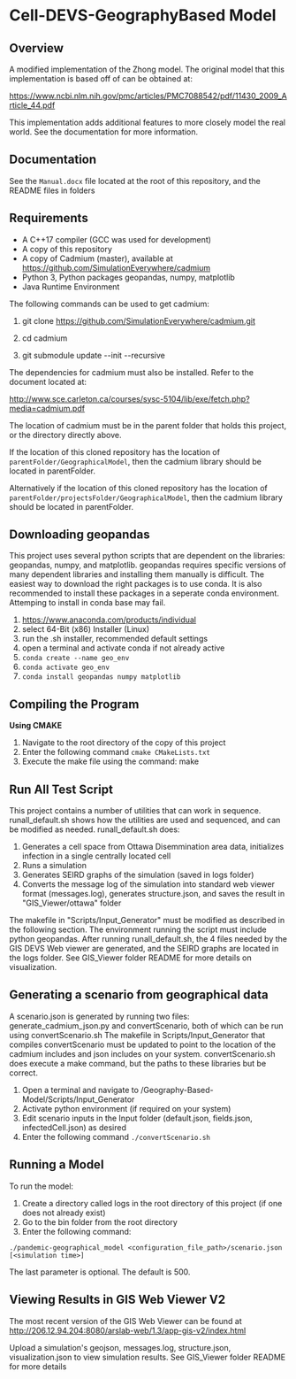 Cell-DEVS-GeographyBased Model
===
Overview
----
A modified implementation of the Zhong model. The original model that this implementation is based off of can be obtained at:

https://www.ncbi.nlm.nih.gov/pmc/articles/PMC7088542/pdf/11430_2009_Article_44.pdf

This implementation adds additional features to more closely model the real world. See the documentation for more information.

Documentation
----
See the `Manual.docx` file located at the root of this repository, and the README files in folders

Requirements
---
* A C++17 compiler (GCC was used for development)
* A copy of this repository
* A copy of Cadmium (master), available at https://github.com/SimulationEverywhere/cadmium
* Python 3, Python packages geopandas, numpy, matplotlib
* Java Runtime Environment

The following commands can be used to get cadmium:

1. git clone https://github.com/SimulationEverywhere/cadmium.git

2. cd cadmium

3. git submodule update --init --recursive

The dependencies for cadmium must also be installed. Refer to the document located at:

http://www.sce.carleton.ca/courses/sysc-5104/lib/exe/fetch.php?media=cadmium.pdf


The location of cadmium must be in the parent folder that holds this project, or the directory directly above.

If the location of this cloned repository has the location of `parentFolder/GeographicalModel`, then the cadmium library should be located in parentFolder.

Alternatively if the location of this cloned repository has the location of `parentFolder/projectsFolder/GeographicalModel`, then the cadmium library should be located in parentFolder.

Downloading geopandas
---
This project uses several python scripts that are dependent on the libraries: geopandas, numpy, and matplotlib. geopandas requires specific versions of many dependent libraries and installing them manually is difficult. The easiest way to download the right packages is to use conda. It is also recommended to install these packages in a seperate conda environment. Attemping to install in conda base may fail.
1. https://www.anaconda.com/products/individual
2. select 64-Bit (x86) Installer (Linux)
3. run the .sh installer, recommended default settings
4. open a terminal and activate conda if not already active
5.  ```conda create --name geo_env```
6.  ```conda activate geo_env```
7.  ```conda install geopandas numpy matplotlib ```

Compiling the Program
----
**Using CMAKE**
1. Navigate to the root directory of the copy of this project
2. Enter the following command `cmake CMakeLists.txt`
3. Execute the make file using the command: make

Run All Test Script
----
This project contains a number of utilities that can work in sequence. runall_default.sh shows how the utilities are used and sequenced, and can be modified as needed.
runall_default.sh does:

1. Generates a cell space from Ottawa Disemmination area data, initializes infection in a single centrally located cell
2. Runs a simulation
3. Generates SEIRD graphs of the simulation (saved in logs folder)
4. Converts the message log of the simulation into standard web viewer format (messages.log), generates structure.json, and saves the result in "GIS_Viewer/ottawa" folder

The makefile in "Scripts/Input_Generator" must be modified as described in the following section. The environment running the script must include python geopandas. After running runall_default.sh, the 4 files needed by the GIS DEVS Web viewer are generated, and the SEIRD graphs are located in the logs folder. See GIS_Viewer folder README for more details on visualization. 

Generating a scenario from geographical data
----
A scenario.json is generated by running two files: generate_cadmium_json.py and convertScenario, both of which can be run using convertScenario.sh
The makefile in Scripts/Input_Generator that compiles convertScenario must be updated to point to the location of the cadmium includes and json includes on your system. convertScenario.sh does execute a make command, but the paths to these libraries but be correct.

1. Open a terminal and navigate to /Geography-Based-Model/Scripts/Input_Generator
2. Activate python environment (if required on your system)
3. Edit scenario inputs in the Input folder (default.json, fields.json, infectedCell.json) as desired
4. Enter the following command `./convertScenario.sh`

Running a Model
----

To run the model:
1. Create a directory called logs in the root directory of this project (if one does not already exist)
2. Go to the bin folder from the root directory
3. Enter the following command:

`./pandemic-geographical_model <configuration_file_path>/scenario.json [<simulation time>]`

The last parameter is optional. The default is 500.

Viewing Results in GIS Web Viewer V2
---
The most recent version of the GIS Web Viewer can be found at http://206.12.94.204:8080/arslab-web/1.3/app-gis-v2/index.html

Upload a simulation's geojson, messages.log, structure.json, visualization.json to view simulation results. See GIS_Viewer folder README for more details
